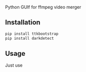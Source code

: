 
Python GUIf for ffmpeg video merger

## Installation

```bash
pip install ttkbootstrap
pip install darkdetect
```

## Usage

Just use
